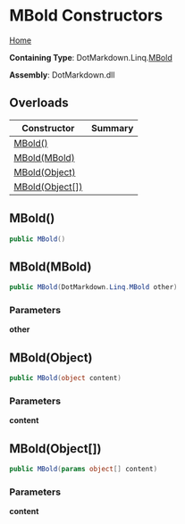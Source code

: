 # MBold Constructors

[Home](../../../../README.md)

**Containing Type**: DotMarkdown\.Linq\.[MBold](../README.md)

**Assembly**: DotMarkdown\.dll

## Overloads

| Constructor | Summary |
| ----------- | ------- |
| [MBold()](#DotMarkdown_Linq_MBold__ctor) | |
| [MBold(MBold)](#DotMarkdown_Linq_MBold__ctor_DotMarkdown_Linq_MBold_) | |
| [MBold(Object)](#DotMarkdown_Linq_MBold__ctor_System_Object_) | |
| [MBold(Object\[\])](#DotMarkdown_Linq_MBold__ctor_System_Object___) | |

## MBold\(\) <a name="DotMarkdown_Linq_MBold__ctor"></a>

```csharp
public MBold()
```

## MBold\(MBold\) <a name="DotMarkdown_Linq_MBold__ctor_DotMarkdown_Linq_MBold_"></a>

```csharp
public MBold(DotMarkdown.Linq.MBold other)
```

### Parameters

**other**

## MBold\(Object\) <a name="DotMarkdown_Linq_MBold__ctor_System_Object_"></a>

```csharp
public MBold(object content)
```

### Parameters

**content**

## MBold\(Object\[\]\) <a name="DotMarkdown_Linq_MBold__ctor_System_Object___"></a>

```csharp
public MBold(params object[] content)
```

### Parameters

**content**